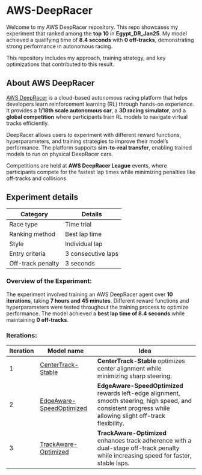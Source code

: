 # AWS-DeepRacer
Welcome to my AWS DeepRacer repository. This repo showcases my experiment that ranked among the **top 10** in **Egypt_DR_Jan25**. My model achieved a qualifying time of **8.4 seconds** with **0 off-tracks**, demonstrating strong performance in autonomous racing.

This repository includes my approach, training strategy, and key optimizations that contributed to this result.
## About AWS DeepRacer
[AWS DeepRacer](https://aws.amazon.com/deepracer/) is a cloud-based autonomous racing platform that helps developers learn reinforcement learning (RL) through hands-on experience. It provides a **1/18th scale autonomous car**, a **3D racing simulator**, and a **global competition** where participants train RL models to navigate virtual tracks efficiently.

DeepRacer allows users to experiment with different reward functions, hyperparameters, and training strategies to improve their model’s performance. The platform supports **sim-to-real transfer**, enabling trained models to run on physical DeepRacer cars.

Competitions are held at **AWS DeepRacer League** events, where participants compete for the fastest lap times while minimizing penalties like off-tracks and collisions.
## Experiment details
| Category | Details |
|-|-|
|Race type | Time trial |
| Ranking method | Best lap time |
| Style | Individual lap |
| Entry criteria | 3 consecutive laps |
| Off-track penalty | 3 seconds |

### Overview of the Experiment:
The experiment involved training an AWS DeepRacer agent over **10 iterations**, taking **7 hours and 45 minutes**. Different reward functions and hyperparameters were tested throughout the training process to optimize performance. The model achieved a **best lap time of 8.4 seconds** while maintaining **0 off-tracks**.

### Iterations:
| Iteration | Model name | Idea |
|-|-|-|
| 1 | [CenterTrack-Stable](https://github.com/MohamedSameh410/AWS-DeepRacer/blob/main/Iterations/CenterTrack-Stable/CenterTrack-Stable.md) | **CenterTrack-Stable** optimizes center alignment while minimizing sharp steering. |
| 2 | [EdgeAware-SpeedOptimized](https://github.com/MohamedSameh410/AWS-DeepRacer/blob/main/Iterations/EdgeAware-SpeedOptimized/EdgeAware-SpeedOptimized.md) | **EdgeAware-SpeedOptimized** rewards left-edge alignment, smooth steering, high speed, and consistent progress while allowing slight off-track flexibility. |
| 3 | [TrackAware-Optimized](https://github.com/MohamedSameh410/AWS-DeepRacer/blob/main/Iterations/TrackAware-Optimized/TrackAware-Optimized.md) | **TrackAware-Optimized** enhances track adherence with a dual-stage off-track penalty while increasing speed for faster, stable laps. |

